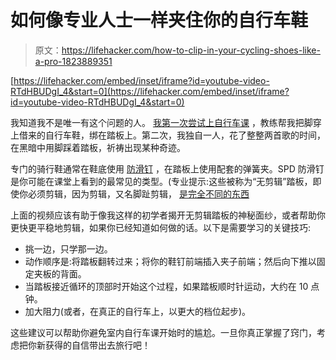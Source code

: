 # 如何像专业人士一样夹住你的自行车鞋

> 原文：<https://lifehacker.com/how-to-clip-in-your-cycling-shoes-like-a-pro-1823889351>

 [https://lifehacker.com/embed/inset/iframe?id=youtube-video-RTdHBUDgI_4&start=0](https://lifehacker.com/embed/inset/iframe?id=youtube-video-RTdHBUDgI_4&start=0) 

我知道我不是唯一有这个问题的人。 [我第一次尝试上自行车课](https://vitals.lifehacker.com/what-to-know-your-first-time-at-group-cycling-class-1821878105) ，教练帮我把脚穿上借来的自行车鞋，绑在踏板上。第二次，我独自一人，花了整整两首歌的时间，在黑暗中用脚踩着踏板，祈祷出现某种奇迹。



专门的骑行鞋通常在鞋底使用 [防滑钉](https://spinning.com/guide-to-cycling-shoes/) ，在踏板上使用配套的弹簧夹。SPD 防滑钉是你可能在课堂上看到的最常见的类型。(专业提示:这些被称为“无剪辑”踏板，即使你必须剪辑，因为剪辑，又名脚趾剪辑， [是完全不同的东西](http://www.bike-manual.com/brands/trek/om/hybrid/toe_clips.htm)

上面的视频应该有助于像我这样的初学者揭开无剪辑踏板的神秘面纱，或者帮助你更快更平稳地剪辑，如果你已经知道如何做的话。以下是需要学习的关键技巧:

*   挑一边，只学那一边。
*   动作顺序是:将踏板翻转过来；将你的鞋钉前端插入夹子前端；然后向下推以固定夹板的背面。
*   当踏板接近循环的顶部时开始这个过程，如果踏板顺时针运动，大约在 10 点钟。
*   加大阻力(或者，在真正的自行车上，以更大的档位起步)。

这些建议可以帮助你避免室内自行车课开始时的尴尬。一旦你真正掌握了窍门，考虑把你新获得的自信带出去旅行吧！